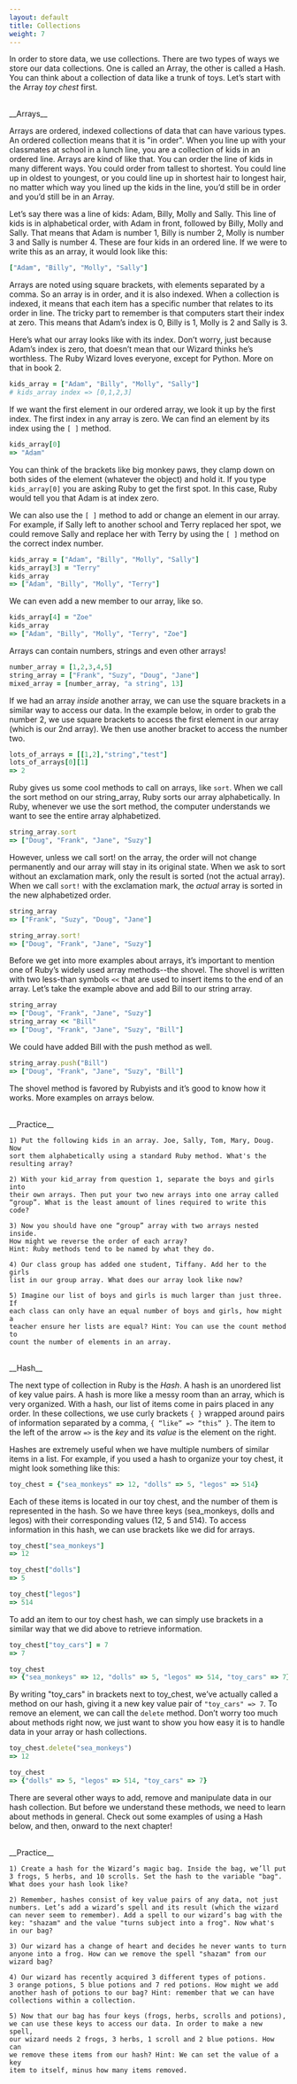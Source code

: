```yaml
---
layout: default
title: Collections
weight: 7
---
```


In order to store data, we use collections. There are two types of ways we store our data collections. One is called an Array, the other is called a Hash. You can think about a collection of data like a trunk of toys. Let’s start with the Array _toy chest_ first.

<br />
__Arrays__

Arrays are ordered, indexed collections of data that can have various types. An ordered collection means that it is "in order". When you line up with your classmates at school in a lunch line, you are a collection of kids in an ordered line. Arrays are kind of like that. You can order the line of kids in many different ways. You could order from tallest to shortest. You could line up in oldest to youngest, or you could line up in shortest hair to longest hair, no matter which way you lined up the kids in the line, you’d still be in order and you’d still be in an Array.

Let’s say there was a line of kids: Adam, Billy, Molly and Sally. This line of kids is in alphabetical order, with Adam in front, followed by Billy, Molly and Sally. That means that Adam is number 1, Billy is number 2, Molly is number 3 and Sally is number 4. These are four kids in an ordered line. If we were to write this as an array, it would look like this:

```ruby
["Adam", "Billy", "Molly", "Sally"]
```
Arrays are noted using square brackets, with elements separated by a comma. So an array is in order, and it is also indexed. When a collection is indexed, it means that each item has a specific number that relates to its order in line. The tricky part to remember is that computers start their index at zero. This means that Adam’s index is 0, Billy is 1, Molly is 2 and Sally is 3.

Here’s what our array looks like with its index. Don’t worry, just because Adam’s index is zero, that doesn’t mean that our Wizard thinks he’s worthless. The Ruby Wizard loves everyone, except for Python. More on that in book 2.

```ruby
kids_array = ["Adam", "Billy", "Molly", "Sally"]
# kids_array index => [0,1,2,3]
```

If we want the first element in our ordered array, we look it up by the first index. The first index in any array is zero. We can find an element by its index using the `[ ]` method.

```ruby
kids_array[0]
=> "Adam"
```

You can think of the brackets like big monkey paws, they clamp down on both sides of the element (whatever the object) and hold it. If you type `kids_array[0]` you are asking Ruby to get the first spot. In this case, Ruby would tell you that Adam is at index zero.

We can also use the `[ ]` method to add or change an element in our array. For example, if Sally left to another school and Terry replaced her spot, we could remove Sally and replace her with Terry by using the `[ ]` method on the correct index number.

```ruby
kids_array = ["Adam", "Billy", "Molly", "Sally"]
kids_array[3] = "Terry"
kids_array
=> ["Adam", "Billy", "Molly", "Terry"]
```

We can even add a new member to our array, like so.

```ruby
kids_array[4] = "Zoe"
kids_array
=> ["Adam", "Billy", "Molly", "Terry", "Zoe"]
```

Arrays can contain numbers, strings and even other arrays! 

```ruby
number_array = [1,2,3,4,5]
string_array = ["Frank", "Suzy", "Doug", "Jane"]
mixed_array = [number_array, "a string", 13]
```

If we had an array _inside_ another array, we can use the square brackets in a similar way to access our data. In the example below, in order to grab the number 2, we use square brackets to access the first element in our array (which is our 2nd array). We then use another bracket to access the number two.

```ruby
lots_of_arrays = [[1,2],"string","test"]
lots_of_arrays[0][1]
=> 2
```

Ruby gives us some cool methods to call on arrays, like `sort`. When we call the sort method on our string_array, Ruby sorts our array alphabetically. In Ruby, whenever we use the sort method, the computer understands we want to see the entire array alphabetized.

```ruby
string_array.sort
=> ["Doug", "Frank", "Jane", "Suzy"]
```

However, unless we call sort! on the array, the order will not change permanently and our array will stay in its original state. When we ask to sort without an exclamation mark, only the result is sorted (not the actual array). When we call `sort!` with the exclamation mark, the _actual_ array is sorted in the new alphabetized order.

```ruby
string_array
=> ["Frank", "Suzy", "Doug", "Jane"]

string_array.sort!
=> ["Doug", "Frank", "Jane", "Suzy"]
```

Before we get into more examples about arrays, it’s important to mention one of Ruby’s widely used array methods--the shovel. The shovel is written with two less-than symbols `<<` that are used to insert items to the end of an array. Let’s take the example above and add Bill to our string array.

```ruby
string_array
=> ["Doug", "Frank", "Jane", "Suzy"]
string_array << "Bill"
=> ["Doug", "Frank", "Jane", "Suzy", "Bill"]
```
 
We could have added Bill with the push method as well.

```ruby
string_array.push("Bill")
=> ["Doug", "Frank", "Jane", "Suzy", "Bill"]
```

The shovel method is favored by Rubyists and it’s good to know how it works. More examples on arrays below.

<br />
__Practice__


```
1) Put the following kids in an array. Joe, Sally, Tom, Mary, Doug. Now 
sort them alphabetically using a standard Ruby method. What's the 
resulting array?

2) With your kid_array from question 1, separate the boys and girls into 
their own arrays. Then put your two new arrays into one array called 
“group”. What is the least amount of lines required to write this code?

3) Now you should have one “group” array with two arrays nested inside. 
How might we reverse the order of each array? 
Hint: Ruby methods tend to be named by what they do.

4) Our class group has added one student, Tiffany. Add her to the girls 
list in our group array. What does our array look like now?

5) Imagine our list of boys and girls is much larger than just three. If
each class can only have an equal number of boys and girls, how might a 
teacher ensure her lists are equal? Hint: You can use the count method to
count the number of elements in an array.
```

<br />
__Hash__

The next type of collection in Ruby is the _Hash_. A hash is an unordered list of key value pairs. A hash is more like a messy room than an array, which is very organized. With a hash, our list of items come in pairs placed in any order. In these collections, we use curly brackets `{ }` wrapped around pairs of information separated by a comma, `{ “like” => “this” }`. The item to the left of the arrow `=>` is the _key_ and its _value_ is the element on the right.

Hashes are extremely useful when we have multiple numbers of similar items in a list. For example, if you used a hash to organize your toy chest, it might look something like this:

```ruby
toy_chest = {"sea_monkeys" => 12, "dolls" => 5, "legos" => 514}
```

Each of these items is located in our toy chest, and the number of them is represented in the hash. So we have three keys (sea_monkeys, dolls and legos) with their corresponding values (12, 5 and 514). To access information in this hash, we can use brackets like we did for arrays.

```ruby
toy_chest["sea_monkeys"]
=> 12

toy_chest["dolls"]
=> 5

toy_chest["legos"]
=> 514
```

To add an item to our toy chest hash, we can simply use brackets in a similar way that we did above to retrieve information.

```ruby
toy_chest["toy_cars"] = 7
=> 7

toy_chest
=> {"sea_monkeys" => 12, "dolls" => 5, "legos" => 514, "toy_cars" => 7}
```

By writing "toy_cars" in brackets next to toy_chest, we’ve actually called a method on our hash, giving it a new key value pair of `"toy_cars" => 7`. To remove an element, we can call the `delete` method. Don’t worry too much about methods right now, we just want to show you how easy it is to handle data in your array or hash collections.

```ruby
toy_chest.delete("sea_monkeys")
=> 12

toy_chest
=> {"dolls" => 5, "legos" => 514, "toy_cars" => 7}
```

There are several other ways to add, remove and manipulate data in our hash collection. But before we understand these methods, we need to learn about methods in general. Check out some examples of using a Hash below, and then, onward to the next chapter! 

<br />
__Practice__

```
1) Create a hash for the Wizard’s magic bag. Inside the bag, we’ll put
3 frogs, 5 herbs, and 10 scrolls. Set the hash to the variable "bag". 
What does your hash look like?

2) Remember, hashes consist of key value pairs of any data, not just 
numbers. Let’s add a wizard’s spell and its result (which the wizard
can never seem to remember). Add a spell to our wizard’s bag with the 
key: "shazam" and the value "turns subject into a frog". Now what's 
in our bag?

3) Our wizard has a change of heart and decides he never wants to turn 
anyone into a frog. How can we remove the spell "shazam" from our 
wizard bag?

4) Our wizard has recently acquired 3 different types of potions. 
3 orange potions, 5 blue potions and 7 red potions. How might we add 
another hash of potions to our bag? Hint: remember that we can have 
collections within a collection.

5) Now that our bag has four keys (frogs, herbs, scrolls and potions), 
we can use these keys to access our data. In order to make a new spell, 
our wizard needs 2 frogs, 3 herbs, 1 scroll and 2 blue potions. How can 
we remove these items from our hash? Hint: We can set the value of a key
item to itself, minus how many items removed.
```